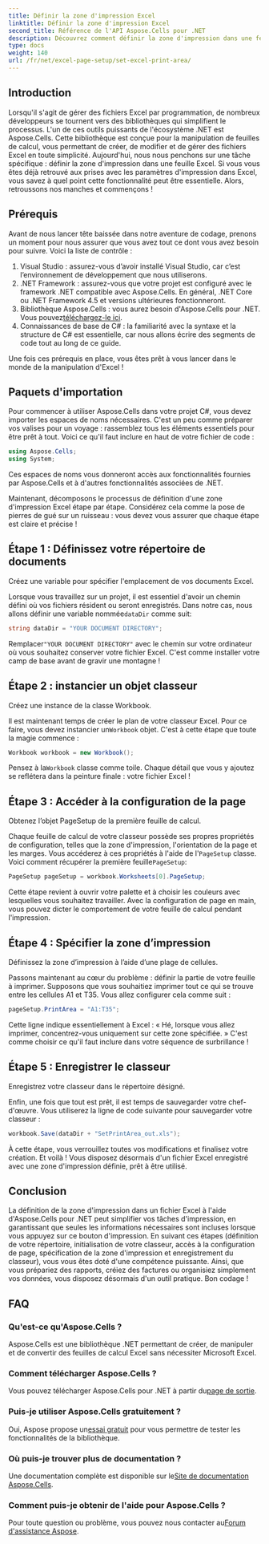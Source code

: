 ```yaml
---
title: Définir la zone d'impression Excel
linktitle: Définir la zone d'impression Excel
second_title: Référence de l'API Aspose.Cells pour .NET
description: Découvrez comment définir la zone d'impression dans une feuille Excel à l'aide d'Aspose.Cells pour .NET. Suivez notre guide étape par étape pour rationaliser vos tâches d'impression.
type: docs
weight: 140
url: /fr/net/excel-page-setup/set-excel-print-area/
---
```

## Introduction

Lorsqu'il s'agit de gérer des fichiers Excel par programmation, de nombreux développeurs se tournent vers des bibliothèques qui simplifient le processus. L'un de ces outils puissants de l'écosystème .NET est Aspose.Cells. Cette bibliothèque est conçue pour la manipulation de feuilles de calcul, vous permettant de créer, de modifier et de gérer des fichiers Excel en toute simplicité. Aujourd'hui, nous nous penchons sur une tâche spécifique : définir la zone d'impression dans une feuille Excel. Si vous vous êtes déjà retrouvé aux prises avec les paramètres d'impression dans Excel, vous savez à quel point cette fonctionnalité peut être essentielle. Alors, retroussons nos manches et commençons !

## Prérequis

Avant de nous lancer tête baissée dans notre aventure de codage, prenons un moment pour nous assurer que vous avez tout ce dont vous avez besoin pour suivre. Voici la liste de contrôle :

1. Visual Studio : assurez-vous d’avoir installé Visual Studio, car c’est l’environnement de développement que nous utiliserons.
2. .NET Framework : assurez-vous que votre projet est configuré avec le framework .NET compatible avec Aspose.Cells. En général, .NET Core ou .NET Framework 4.5 et versions ultérieures fonctionneront.
3.  Bibliothèque Aspose.Cells : vous aurez besoin d'Aspose.Cells pour .NET. Vous pouvez[téléchargez-le ici](https://releases.aspose.com/cells/net/).
4. Connaissances de base de C# : la familiarité avec la syntaxe et la structure de C# est essentielle, car nous allons écrire des segments de code tout au long de ce guide.

Une fois ces prérequis en place, vous êtes prêt à vous lancer dans le monde de la manipulation d'Excel !

## Paquets d'importation

Pour commencer à utiliser Aspose.Cells dans votre projet C#, vous devez importer les espaces de noms nécessaires. C'est un peu comme préparer vos valises pour un voyage : rassemblez tous les éléments essentiels pour être prêt à tout. Voici ce qu'il faut inclure en haut de votre fichier de code :

```csharp
using Aspose.Cells;
using System;
```

Ces espaces de noms vous donneront accès aux fonctionnalités fournies par Aspose.Cells et à d'autres fonctionnalités associées de .NET.

Maintenant, décomposons le processus de définition d'une zone d'impression Excel étape par étape. Considérez cela comme la pose de pierres de gué sur un ruisseau : vous devez vous assurer que chaque étape est claire et précise !

## Étape 1 : Définissez votre répertoire de documents

Créez une variable pour spécifier l'emplacement de vos documents Excel. 

 Lorsque vous travaillez sur un projet, il est essentiel d'avoir un chemin défini où vos fichiers résident ou seront enregistrés. Dans notre cas, nous allons définir une variable nommée`dataDir` comme suit:

```csharp
string dataDir = "YOUR DOCUMENT DIRECTORY";
```

 Remplacer`"YOUR DOCUMENT DIRECTORY"` avec le chemin sur votre ordinateur où vous souhaitez conserver votre fichier Excel. C'est comme installer votre camp de base avant de gravir une montagne !

## Étape 2 : instancier un objet classeur

Créez une instance de la classe Workbook.

 Il est maintenant temps de créer le plan de votre classeur Excel. Pour ce faire, vous devez instancier un`Workbook` objet. C'est à cette étape que toute la magie commence :

```csharp
Workbook workbook = new Workbook();
```

 Pensez à la`Workbook` classe comme toile. Chaque détail que vous y ajoutez se reflétera dans la peinture finale : votre fichier Excel !

## Étape 3 : Accéder à la configuration de la page

Obtenez l’objet PageSetup de la première feuille de calcul.

 Chaque feuille de calcul de votre classeur possède ses propres propriétés de configuration, telles que la zone d'impression, l'orientation de la page et les marges. Vous accéderez à ces propriétés à l'aide de l'`PageSetup` classe. Voici comment récupérer la première feuille`PageSetup`:

```csharp
PageSetup pageSetup = workbook.Worksheets[0].PageSetup;
```

Cette étape revient à ouvrir votre palette et à choisir les couleurs avec lesquelles vous souhaitez travailler. Avec la configuration de page en main, vous pouvez dicter le comportement de votre feuille de calcul pendant l'impression.

## Étape 4 : Spécifier la zone d’impression

Définissez la zone d’impression à l’aide d’une plage de cellules.

Passons maintenant au cœur du problème : définir la partie de votre feuille à imprimer. Supposons que vous souhaitiez imprimer tout ce qui se trouve entre les cellules A1 et T35. Vous allez configurer cela comme suit :

```csharp
pageSetup.PrintArea = "A1:T35";
```

Cette ligne indique essentiellement à Excel : « Hé, lorsque vous allez imprimer, concentrez-vous uniquement sur cette zone spécifiée. » C'est comme choisir ce qu'il faut inclure dans votre séquence de surbrillance !

## Étape 5 : Enregistrer le classeur

Enregistrez votre classeur dans le répertoire désigné.

Enfin, une fois que tout est prêt, il est temps de sauvegarder votre chef-d'œuvre. Vous utiliserez la ligne de code suivante pour sauvegarder votre classeur :

```csharp
workbook.Save(dataDir + "SetPrintArea_out.xls");
```

À cette étape, vous verrouillez toutes vos modifications et finalisez votre création. Et voilà ! Vous disposez désormais d'un fichier Excel enregistré avec une zone d'impression définie, prêt à être utilisé.

## Conclusion

La définition de la zone d'impression dans un fichier Excel à l'aide d'Aspose.Cells pour .NET peut simplifier vos tâches d'impression, en garantissant que seules les informations nécessaires sont incluses lorsque vous appuyez sur ce bouton d'impression. En suivant ces étapes (définition de votre répertoire, initialisation de votre classeur, accès à la configuration de page, spécification de la zone d'impression et enregistrement du classeur), vous vous êtes doté d'une compétence puissante. Ainsi, que vous prépariez des rapports, créiez des factures ou organisiez simplement vos données, vous disposez désormais d'un outil pratique. Bon codage !

## FAQ

### Qu'est-ce qu'Aspose.Cells ?
Aspose.Cells est une bibliothèque .NET permettant de créer, de manipuler et de convertir des feuilles de calcul Excel sans nécessiter Microsoft Excel.

### Comment télécharger Aspose.Cells ?
 Vous pouvez télécharger Aspose.Cells pour .NET à partir du[page de sortie](https://releases.aspose.com/cells/net/).

### Puis-je utiliser Aspose.Cells gratuitement ?
 Oui, Aspose propose un[essai gratuit](https://releases.aspose.com/) pour vous permettre de tester les fonctionnalités de la bibliothèque.

### Où puis-je trouver plus de documentation ?
 Une documentation complète est disponible sur le[Site de documentation Aspose.Cells](https://reference.aspose.com/cells/net/).

### Comment puis-je obtenir de l'aide pour Aspose.Cells ?
 Pour toute question ou problème, vous pouvez nous contacter au[Forum d'assistance Aspose](https://forum.aspose.com/c/cells/9).